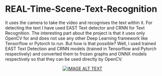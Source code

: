 # REAL-Time-Scene-Text-Recognition

It uses the camera to take the video and recognises the text within it.
For detecting the text I have used EAST Text detector and CRNN for Text Recognition.
The interesting part about the project is that it uses only OpenCV for and does not use any other Deep Learning framework like Tensorflow or Pytorch to run.
But how is that possible?
Well, I used trained EAST Text Detection and CRNN models (trained in Tensorflow and Pytorch respectively) and converted them to frozen graphs and ONNX models respectively so that they can be used directly by OpenCV.


<div align="center">
  <a href="https://www.youtube.com/watch?v=5h_ReiBSlaM"><img src="https://img.youtube.com/vi/5h_ReiBSlaM/0.jpg" alt="IMAGE ALT TEXT"></a>
</div>

